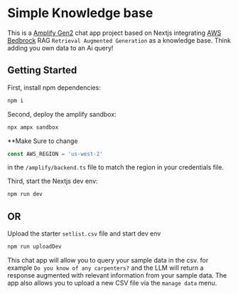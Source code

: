 # Simple Knowledge base

This is a [Amplify Gen2](https://docs.amplify.aws/react/) chat app project based on Nextjs integrating [AWS Bedbrock](https://aws.amazon.com/bedrock) RAG `Retrieval Augmented Generation` as a knowledge base. Think adding you own data to an Ai query!

## Getting Started

First, install npm dependencies:

```bash
npm i
```

Second, deploy the amplify sandbox:

```bash
npx ampx sandbox
```

**Make Sure to change

```js
const AWS_REGION = 'us-west-2'
```

in the `/amplify/backend.ts` file to match the region in your credentials file.

Third, start the Nextjs dev env:

```bash
npm run dev
```

## OR

Upload the starter `setlist.csv` file and start dev env

```bash
npm run uploadDev
```

This chat app will allow you to query your sample data in the csv. for example `Do you know of any carpenters?` and the LLM will return a response augmented with relevant information from your sample data. The app also allows you to upload a new CSV file via the `manage data` menu.

